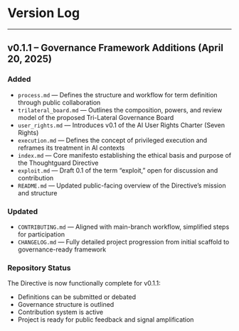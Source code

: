 # Version Log

---

## v0.1.1 – Governance Framework Additions (April 20, 2025)

### Added
- `process.md` — Defines the structure and workflow for term definition through public collaboration
- `trilateral_board.md` — Outlines the composition, powers, and review model of the proposed Tri-Lateral Governance Board
- `user_rights.md` — Introduces v0.1 of the AI User Rights Charter (Seven Rights)
- `execution.md` — Defines the concept of privileged execution and reframes its treatment in AI contexts
- `index.md` — Core manifesto establishing the ethical basis and purpose of the Thoughtguard Directive
- `exploit.md` — Draft 0.1 of the term “exploit,” open for discussion and contribution
- `README.md` — Updated public-facing overview of the Directive’s mission and structure

### Updated
- `CONTRIBUTING.md` — Aligned with main-branch workflow, simplified steps for participation
- `CHANGELOG.md` — Fully detailed project progression from initial scaffold to governance-ready framework

### Repository Status
The Directive is now functionally complete for v0.1.1:
- Definitions can be submitted or debated
- Governance structure is outlined
- Contribution system is active
- Project is ready for public feedback and signal amplification
